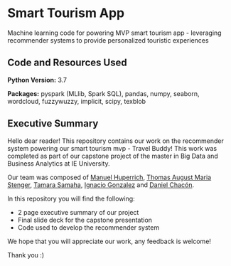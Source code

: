 # Smart Tourism App
Machine learning code for powering MVP smart tourism app - leveraging recommender systems to provide personalized touristic experiences

## Code and Resources Used
**Python Version:** 3.7

**Packages:** pyspark (MLlib, Spark SQL), pandas, numpy, seaborn, wordcloud, fuzzywuzzy, implicit, scipy, texblob

## Executive Summary 

Hello dear reader! This repository contains our work on the recommender system powering our smart tourism mvp - Travel Buddy! This work was completed as part of our capstone project of the master in Big Data and Business Analytics at IE University.

Our team was composed of [Manuel Huperrich](https://github.com/Hupperich-Manuel), [Thomas August Maria Stenger](https://github.com/ThomasStenger), [Tamara Samaha](https://www.linkedin.com/in/tamarasamaha/), [Ignacio Gonzalez](https://www.linkedin.com/in/ignacio-gonzalez-granero/) and [Daniel Chacón](https://www.linkedin.com/in/daniel-chac%C3%B3n-3083b6199/). 

In this repository you will find the following: 

- 2 page executive summary of our project
- Final slide deck for the capstone presentation
- Code used to develop the recommender system 

We hope that you will appreciate our work, any feedback is welcome!

Thank you :)

